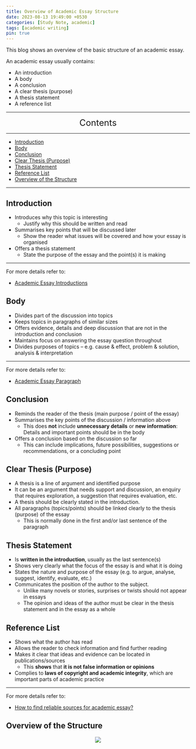 ```yaml
---
title: Overview of Academic Essay Structure
date: 2023-08-13 19:49:00 +0530
categories: [Study Note, academic]
tags: [academic writing]
pin: true
---
```



This blog shows an overview of the basic structure of an academic essay.

An academic essay usually contains:

* An introduction
* A body
* A conclusion
* A clear thesis (purpose)
* A thesis statement
* A reference list


---
<center><font size='5'> Contents </font></center>

---

<!-- TOC -->
  * [Introduction](#introduction)
  * [Body](#body)
  * [Conclusion](#conclusion)
  * [Clear Thesis (Purpose)](#clear-thesis-purpose)
  * [Thesis Statement](#thesis-statement)
  * [Reference List](#reference-list)
  * [Overview of the Structure](#overview-of-the-structure)
<!-- TOC -->

---

## Introduction


*  Introduces why this topic is interesting
   * Justify why this should be written and read
*  Summarises key points that will be discussed later
   * Show the reader what issues will be covered and how your essay is organised
*  Offers a thesis statement
   * State the purpose of the essay and the point(s) it is making

---
For more details refer to:
* [Academic Essay Introductions](/posts/Academic-Essay-Introductions/)

## Body

* Divides part of the discussion into topics
* Keeps topics in paragraphs of similar sizes
* Offers evidence, details and deep discussion that are not in the introduction and conclusion
* Maintains focus on answering the essay question throughout
* Divides purposes of topics – e.g. cause & effect, problem & solution, analysis & interpretation

---
For more details refer to:
* [Academic Essay Paragraph](/posts/Academic-Essay-Paragraph/)

## Conclusion

* Reminds the reader of the thesis (main purpose / point of the essay)
* Summarises the key points of the discussion / information above
   * This does **not** include **unnecessary details** or **new information**: Details and important points should be in the body
* Offers a conclusion based on the discussion so far
   * This can include implications, future possibilities, suggestions or recommendations, or a concluding point

## Clear Thesis (Purpose)

* A thesis is a line of argument and identified purpose
* It can be an argument that needs support and discussion, an enquiry that requires exploration, a suggestion that requires evaluation, etc.
* A thesis should be clearly stated in the introduction.
* All paragraphs (topics/points) should be linked clearly to the thesis (purpose) of the essay
   * This is normally done in the first and/or last sentence of the paragraph

## Thesis Statement

* Is **written in the introduction**, usually as the last sentence(s)
* Shows very clearly what the focus of the essay is and what it is doing
* States the nature and purpose of the essay (e.g. to argue, analyse, suggest, identify, evaluate, etc.)
* Communicates the position of the author to the subject.
   * Unlike many novels or stories, surprises or twists should not appear in essays
   * The opinion and ideas of the author must be clear in the thesis statement and in the essay as a whole

## Reference List

* Shows what the author has read
* Allows the reader to check information and find further reading
* Makes it clear that ideas and evidence can be located in publications/sources
   * This **shows** that **it is not false information or opinions**
* Complies to **laws of copyright and academic integrity**, which are important parts of academic practice

---
For more details refer to:
* [How to find reliable sources for academic essay?](/posts/Find-Reliable-Sources-for-Academic-Essay/)

## Overview of the Structure

<center>
    <img class="image-style" 
    src="https://i.postimg.cc/sgBvZypx/ca820b1f09942969717846f15e3f686.png">
</center>

